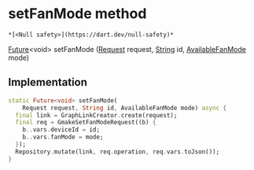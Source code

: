 


# setFanMode method




    *[<Null safety>](https://dart.dev/null-safety)*




[Future](https://api.flutter.dev/flutter/dart-async/Future-class.html)&lt;void> setFanMode
([Request](../../yonomi-sdk/Request-class.md) request, [String](https://api.flutter.dev/flutter/dart-core/String-class.html) id, [AvailableFanMode](../../yonomi-sdk/AvailableFanMode.md) mode)








## Implementation

```dart
static Future<void> setFanMode(
    Request request, String id, AvailableFanMode mode) async {
  final link = GraphLinkCreator.create(request);
  final req = GmakeSetFanModeRequest((b) {
    b..vars.deviceId = id;
    b..vars.fanMode = mode;
  });
  Repository.mutate(link, req.operation, req.vars.toJson());
}
```







